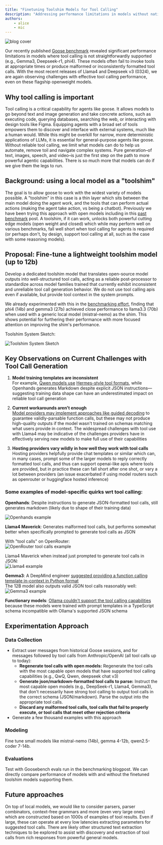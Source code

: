 ```yaml
---
title: "Finetuning Toolshim Models for Tool Calling"
description: "Addressing performance limitations in models without native tool calling support"
authors: 
    - alice
    - mic
---
```


![blog cover](toolshim-header.png)

Our recently published [Goose benchmark](https://block.github.io/goose/blog/2025/03/31/goose-benchmark) revealed significant performance limitations in models where tool calling is not straightforwardly supported (e.g., Gemma3, Deepseek-r1, phi4). These models often fail to invoke tools at appropriate times or produce malformed or inconsistently formatted tool calls. With the most recent releases of Llama4 and Deepseek v3 (0324), we are again observing challenges with effective tool calling performance, even on these flagship openweight models.

<!--truncate-->

## Why tool calling is important

Tool calling is a critical capability for agents like goose. It allows models to go beyond text and image generation and take concrete actions, such as executing code, querying databases, searching the web, or interacting with design tools like Figma. Equipping agents with a broad set of tools empowers them to discover and interface with external systems, much like a human would. While this might be overkill for narrow, more deterministic applications of LLMs, it is essential for general-purpose agents like goose. Without reliable tool calling, we limit what models can do to help us automate, remove toil and navigate complex systems. Pure generation–of text, images, speech, and video–is just the first step on the path to more powerful agentic capabilities. There is so much more that models can do if we give them the legs to run.

## Background: using a local model as a "toolshim"

The goal is to allow goose to work with the widest variety of models possible. A "toolshim" in this case is a thin layer which sits between the main model doing the agent work, and the tools that can perform actual actions (making the agent take action, vs being a chatbot). Previously we have been trying this approach with open models including in this [past benchmark](https://block.github.io/goose/blog/2025/03/31/goose-benchmark) post. A toolshim, if it can work, unlocks both powerful cutting edge models (open weight and closed) which while may perform well on various benchmarks, fall well short when tool calling for agents is required (or perhaps don't, by design, support tool calling at all, such as the case with some reasoning models).

## Proposal: Fine-tune a lightweight toolshim model (up to 12b)

Develop a dedicated toolshim model that translates open-source model outputs into well-structured tool calls, acting as a reliable post-processor to standardize across model families trained that currently exhibit inconsistent and unreliable tool call generation behavior. We do not use tool calling apis even if available, but provide tool context in the system prompts.

We already experimented with this in the [benchmarking effort](https://block.github.io/goose/blog/2025/03/31/goose-benchmark), finding that phi4 (14b) and gemma3 (27b) achieved close performance to llama3.3 (70b) when used with a generic local model (mistral-nemo) as the shim. This shows potential for furthering their performance with more focused attention on improving the shim's performance.

Toolshim System Sketch:

![Toolshim System Sketch](./sketch.png)

## Key Observations on Current Challenges with Tool Call Generation

1. **Model training templates are inconsistent**  
   For example, [Qwen models use](https://qwen.readthedocs.io/en/latest/framework/function_call.html) [Hermes-style tool formats](https://github.com/NousResearch/Hermes-Function-Calling), while Openhands generates Markdown despite explicit JSON instructions—suggesting training data shape can have an underestimated impact on reliable tool call generation  

2. **Current workarounds aren't enough**  
   [Model providers may implement approaches like guided decoding](https://docs.vllm.ai/en/latest/features/tool_calling.html) to guarantee validly-parsable function calls, but these may not produce high-quality outputs if the model wasn't trained on schemas matching what users provide in context. The widespread challenges with tool use with Llama4 may be indicative of the challenges providers have in effectively serving new models to make full use of their capabilities  

3. **Hosting providers vary wildly in how well they work with tool calls**  
   Hosting providers helpfully provide chat templates or similar which can, in many cases, prompt some of the larger models to reply correctly formatted tool calls, and thus can support openai-like apis where tools are provided, but in practice these can fall short after one shot, or vary a lot between providers (an issue exacerbated if using model routers such as openrouter or huggingface hosted inference)

### Some examples of model-specific quirks wrt tool calling:

**Openhands**: Despite instructions to generate JSON-formatted tool calls, still generates markdown (likely due to shape of their training data) 

![Openhands example](./openhands.png)

**Llama4 Maverick**: Generates malformed tool calls, but performs somewhat better when specifically prompted to generate tool calls as JSON

With "tool calls" on OpenRouter:  
![OpenRouter tool calls example](./openrouter_toolcalls.png)

Llama4 Maverick when instead just prompted to generate tool calls in JSON:  
![Llama4 example](./llama4.png)

**Gemma3**: A DeepMind engineer [suggested providing a function calling template in-context in Python format](https://www.philschmid.de/gemma-function-calling)  
The 12B model also outputs valid JSON tool calls reasonably well:  
![Gemma3 example](./gemma3.png)

**Functionary models**: [Ollama couldn't support the tool calling capabilities](https://github.com/MeetKai/functionary/issues/302#issuecomment-2650187280) because these models were trained with prompt templates in a TypeScript schema incompatible with Ollama's supported JSON schema

## Experimentation Approach

### Data Collection

* Extract user messages from historical Goose sessions, and for messages followed by tool calls from Anthropic/OpenAI (all tool calls up to today):  
  * **Regenerate tool calls with open models:** Regenerate the tool calls with the most capable open models that have supported tool calling capabilities (e.g., QwQ, Qwen, deepseek chat v3)  
  * **Generate json/markdown-formatted tool calls to parse:** Instruct the most capable open models (e.g., DeepSeek-r1, Llama4, Gemma3), that don't necessarily have strong tool calling to output tool calls in the correct schema (JSON/markdown). Parse the output into the appropriate tool calls.  
  * **Discard any malformed tool calls, tool calls that fail to properly execute, or tool calls that meet other rejection criteria**  
* Generate a few thousand examples with this approach

### Modeling 

Fine tune small models like mistral-nemo (14b), gemma 4-12b, qwen2.5-coder 7-14b. 

### Evaluations

Test with Goosebench evals run in the benchmarking blogpost. We can directly compare performance of models with and without the finetuned toolshim models supporting them.

## Future approaches

On top of local models, we would like to consider parsers, parser combinators, context-free grammars and more (even very large ones) which are constructed based on 1000s of examples of tool results. Even if large, these can operate at every low latencies extracting parameters for suggested tool calls. There are likely other structured text extraction techniques to be explored to assist with discovery and extraction of tool calls from rich responses from powerful general models.

<head>
  <meta property="og:title" content="Finetuning Toolshim Models for Tool Calling" />
  <meta property="og:type" content="article" />
  <meta property="og:url" content="https://block.github.io/goose/blog/2025/04/11/finetuning-toolshim" />
  <meta property="og:description" content="Addressing performance limitations in models without native tool calling support" />
  <meta property="og:image" content="http://localhost:3000/goose/assets/images/toolshim-header-9accab4168c5d501172ddcf739c71c56.png" />
  <meta name="twitter:card" content="summary_large_image" />
  <meta property="twitter:domain" content="block.github.io/goose" />
  <meta name="twitter:title" content="Finetuning Toolshim Models for Tool Calling" />
  <meta name="twitter:description" content="Addressing performance limitations in models without native tool calling support" />
  <meta name="twitter:image" content="http://localhost:3000/goose/assets/images/toolshim-header-9accab4168c5d501172ddcf739c71c56.png" />
</head>